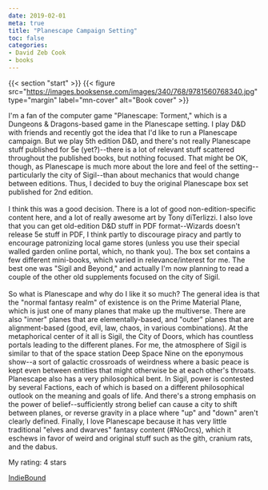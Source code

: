 ```yaml
---
date: 2019-02-01
meta: true
title: "Planescape Campaign Setting"
toc: false
categories:
- David Zeb Cook
- books
---
```


{{< section "start" >}}
{{< figure src="https://images.booksense.com/images/340/768/9781560768340.jpg" type="margin" label="mn-cover" alt="Book cover" >}}

I'm a fan of the computer game "Planescape: Torment," which is a Dungeons &amp; Dragons-based game in the Planescape setting. I play D&amp;D with friends and recently got the idea that I'd like to run a Planescape campaign. But we play 5th edition D&amp;D, and there's not really Planescape stuff published for 5e (yet?)--there is a lot of relevant stuff scattered throughout the published books, but nothing focused. That might be OK, though, as Planescape is much more about the lore and feel of the setting--particularly the city of Sigil--than about mechanics that would change between editions. Thus, I decided to buy the original Planescape box set published for 2nd edition. <br /><br />I think this was a good decision. There is a lot of good non-edition-specific content here, and a lot of really awesome art by Tony diTerlizzi. I also love that you can get old-edition D&amp;D stuff in PDF format--Wizards doesn't release 5e stuff in PDF, I think partly to discourage piracy and partly to encourage patronizing local game stores (unless you use their special walled garden online portal, which, no thank you). The box set contains a few different mini-books, which varied in relevance/interest for me. The best one was "Sigil and Beyond," and actually I'm now planning to read a couple of the other old supplements focused on the city of Sigil.<br /><br />So what is Planescape and why do I like it so much? The general idea is that the "normal fantasy realm" of existence is on the Prime Material Plane, which is just one of many planes that make up the multiverse. There are also "inner" planes that are elementally-based, and "outer" planes that are alignment-based (good, evil, law, chaos, in various combinations). At the metaphorical center of it all is Sigil, the City of Doors, which has countless portals leading to the different planes. For me, the atmosphere of Sigil is similar to that of the space station Deep Space Nine on the eponymous show--a sort of galactic crossroads of weirdness where a basic peace is kept even between entities that might otherwise be at each other's throats. Planescape also has a very philosophical bent. In Sigil, power is contested by several Factions, each of which is based on a different philosophical outlook on the meaning and goals of life. And there's a strong emphasis on the power of belief--sufficiently strong belief can cause a city to shift between planes, or reverse gravity in a place where "up" and "down" aren't clearly defined. Finally, I love Planescape because it has very little traditional "elves and dwarves" fantasy content (#NoOrcs), which it eschews in favor of weird and original stuff such as the gith, cranium rats, and the dabus.

My rating: 4 stars  

[IndieBound](https://www.indiebound.org/book/9781560768340)
